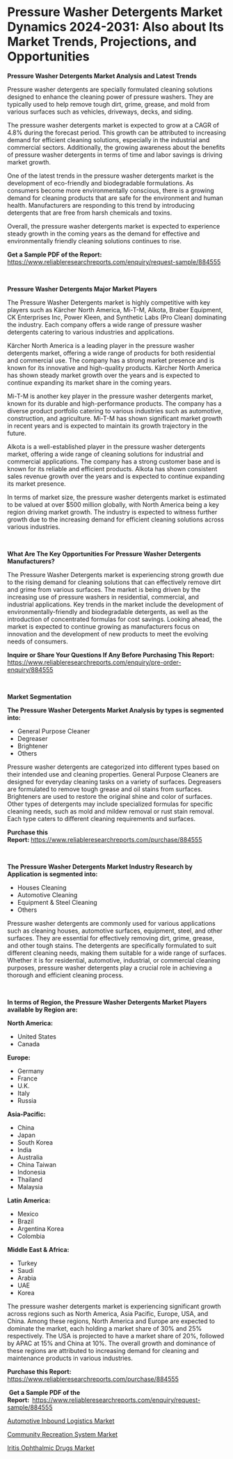 <p><h1>Pressure Washer Detergents Market Dynamics 2024-2031: Also about Its Market Trends, Projections, and Opportunities</h1></p><p><strong>Pressure Washer Detergents Market Analysis and Latest Trends</strong></p>
<p><p>Pressure washer detergents are specially formulated cleaning solutions designed to enhance the cleaning power of pressure washers. They are typically used to help remove tough dirt, grime, grease, and mold from various surfaces such as vehicles, driveways, decks, and siding.</p><p>The pressure washer detergents market is expected to grow at a CAGR of 4.8% during the forecast period. This growth can be attributed to increasing demand for efficient cleaning solutions, especially in the industrial and commercial sectors. Additionally, the growing awareness about the benefits of pressure washer detergents in terms of time and labor savings is driving market growth.</p><p>One of the latest trends in the pressure washer detergents market is the development of eco-friendly and biodegradable formulations. As consumers become more environmentally conscious, there is a growing demand for cleaning products that are safe for the environment and human health. Manufacturers are responding to this trend by introducing detergents that are free from harsh chemicals and toxins.</p><p>Overall, the pressure washer detergents market is expected to experience steady growth in the coming years as the demand for effective and environmentally friendly cleaning solutions continues to rise.</p></p>
<p><strong>Get a Sample PDF of the Report:&nbsp;</strong> <a href="https://www.reliableresearchreports.com/enquiry/request-sample/884555">https://www.reliableresearchreports.com/enquiry/request-sample/884555</a></p>
<p>&nbsp;</p>
<p><strong>Pressure Washer Detergents Major Market Players</strong></p>
<p><p>The Pressure Washer Detergents market is highly competitive with key players such as Kärcher North America, Mi-T-M, Alkota, Braber Equipment, CK Enterprises Inc, Power Kleen, and Synthetic Labs (Pro Clean) dominating the industry. Each company offers a wide range of pressure washer detergents catering to various industries and applications.</p><p>Kärcher North America is a leading player in the pressure washer detergents market, offering a wide range of products for both residential and commercial use. The company has a strong market presence and is known for its innovative and high-quality products. Kärcher North America has shown steady market growth over the years and is expected to continue expanding its market share in the coming years.</p><p>Mi-T-M is another key player in the pressure washer detergents market, known for its durable and high-performance products. The company has a diverse product portfolio catering to various industries such as automotive, construction, and agriculture. Mi-T-M has shown significant market growth in recent years and is expected to maintain its growth trajectory in the future.</p><p>Alkota is a well-established player in the pressure washer detergents market, offering a wide range of cleaning solutions for industrial and commercial applications. The company has a strong customer base and is known for its reliable and efficient products. Alkota has shown consistent sales revenue growth over the years and is expected to continue expanding its market presence.</p><p>In terms of market size, the pressure washer detergents market is estimated to be valued at over $500 million globally, with North America being a key region driving market growth. The industry is expected to witness further growth due to the increasing demand for efficient cleaning solutions across various industries.</p></p>
<p>&nbsp;</p>
<p><strong>What Are The Key Opportunities For Pressure Washer Detergents Manufacturers?</strong></p>
<p><p>The Pressure Washer Detergents market is experiencing strong growth due to the rising demand for cleaning solutions that can effectively remove dirt and grime from various surfaces. The market is being driven by the increasing use of pressure washers in residential, commercial, and industrial applications. Key trends in the market include the development of environmentally-friendly and biodegradable detergents, as well as the introduction of concentrated formulas for cost savings. Looking ahead, the market is expected to continue growing as manufacturers focus on innovation and the development of new products to meet the evolving needs of consumers.</p></p>
<p><strong>Inquire or Share Your Questions If Any Before Purchasing This Report:</strong> <a href="https://www.reliableresearchreports.com/enquiry/pre-order-enquiry/884555">https://www.reliableresearchreports.com/enquiry/pre-order-enquiry/884555</a></p>
<p>&nbsp;</p>
<p><strong>Market Segmentation</strong></p>
<p><strong>The Pressure Washer Detergents Market Analysis by types is segmented into:</strong></p>
<p><ul><li>General Purpose Cleaner</li><li>Degreaser</li><li>Brightener</li><li>Others</li></ul></p>
<p><p>Pressure washer detergents are categorized into different types based on their intended use and cleaning properties. General Purpose Cleaners are designed for everyday cleaning tasks on a variety of surfaces. Degreasers are formulated to remove tough grease and oil stains from surfaces. Brighteners are used to restore the original shine and color of surfaces. Other types of detergents may include specialized formulas for specific cleaning needs, such as mold and mildew removal or rust stain removal. Each type caters to different cleaning requirements and surfaces.</p></p>
<p><strong>Purchase this Report:&nbsp;</strong><a href="https://www.reliableresearchreports.com/purchase/884555">https://www.reliableresearchreports.com/purchase/884555</a></p>
<p>&nbsp;</p>
<p><strong>The Pressure Washer Detergents Market Industry Research by Application is segmented into:</strong></p>
<p><ul><li>Houses Cleaning</li><li>Automotive Cleaning</li><li>Equipment & Steel Cleaning</li><li>Others</li></ul></p>
<p><p>Pressure washer detergents are commonly used for various applications such as cleaning houses, automotive surfaces, equipment, steel, and other surfaces. They are essential for effectively removing dirt, grime, grease, and other tough stains. The detergents are specifically formulated to suit different cleaning needs, making them suitable for a wide range of surfaces. Whether it is for residential, automotive, industrial, or commercial cleaning purposes, pressure washer detergents play a crucial role in achieving a thorough and efficient cleaning process.</p></p>
<p>&nbsp;</p>
<p><strong>In terms of Region, the Pressure Washer Detergents Market Players available by Region are:</strong></p>
<p>
    <p> <strong> North America: </strong>
        <ul>
            <li>United States</li>
            <li>Canada</li>
        </ul>
        </p> 
    <p> <strong> Europe: </strong>
        <ul>
            <li>Germany</li>
            <li>France</li>
            <li>U.K.</li>
            <li>Italy</li>
            <li>Russia</li>
        </ul>
        </p> 
    <p> <strong> Asia-Pacific: </strong>
        <ul>
            <li>China</li>
            <li>Japan</li>
            <li>South Korea</li>
            <li>India</li>
            <li>Australia</li>
            <li>China Taiwan</li>
            <li>Indonesia</li>
            <li>Thailand</li>
            <li>Malaysia</li>
        </ul>
        </p> 
    <p> <strong> Latin America: </strong>
        <ul>
            <li>Mexico</li>
            <li>Brazil</li>
            <li>Argentina Korea</li>
            <li>Colombia</li>
        </ul>
        </p> 
    <p> <strong> Middle East & Africa: </strong>
        <ul>
            <li>Turkey</li>
            <li>Saudi</li>
            <li>Arabia</li>
            <li>UAE</li>
            <li>Korea</li>
        </ul>
    </p>
    </p>
<p><p>The pressure washer detergents market is experiencing significant growth across regions such as North America, Asia Pacific, Europe, USA, and China. Among these regions, North America and Europe are expected to dominate the market, each holding a market share of 30% and 25% respectively. The USA is projected to have a market share of 20%, followed by APAC at 15% and China at 10%. The overall growth and dominance of these regions are attributed to increasing demand for cleaning and maintenance products in various industries.</p></p>
<p><strong>Purchase this Report: </strong><a href="https://www.reliableresearchreports.com/purchase/884555">https://www.reliableresearchreports.com/purchase/884555</a></p>
<p>&nbsp;<strong>Get a Sample PDF of the Report:&nbsp;&nbsp;</strong><a href="https://www.reliableresearchreports.com/enquiry/request-sample/884555">https://www.reliableresearchreports.com/enquiry/request-sample/884555</a></p>
<p><strong></strong></p>
<p><p><a href="https://view.publitas.com/reportprime-1/automotive-inbound-logistics-market-research-report-forecasted-for-period-from-2023-2030-by-market-type-market-application-and-region/">Automotive Inbound Logistics Market</a></p><p><a href="https://view.publitas.com/reportprime-1/community-recreation-system-market-size-global-industry-overview-market-segmentation-and-forecast-2023-to-2030/">Community Recreation System Market</a></p><p><a href="https://view.publitas.com/reportprime-1/decoding-the-iritis-ophthalmic-drugs-market-a-deep-dive-into-the-latest-market-trends-market-segmentation-and-competitive-analysis/">Iritis Ophthalmic Drugs Market</a></p></p>